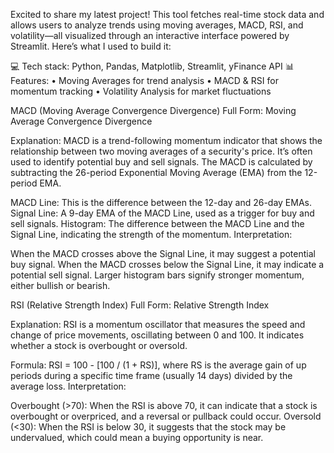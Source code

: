 Excited to share my latest  project! This tool fetches real-time stock data and allows users to analyze trends using moving averages, MACD, RSI, and volatility—all visualized through an interactive interface powered by Streamlit. Here’s what I used to build it:

💻 Tech stack: Python, Pandas, Matplotlib, Streamlit, yFinance API
📊 Features:
• Moving Averages for trend analysis
• MACD & RSI for momentum tracking
• Volatility Analysis for market fluctuations

MACD (Moving Average Convergence Divergence)
Full Form: Moving Average Convergence Divergence

Explanation:
MACD is a trend-following momentum indicator that shows the relationship 
between two moving averages of a security's price. It’s often used to identify
potential buy and sell signals. The MACD is calculated by subtracting the 26-period
Exponential Moving Average (EMA) from the 12-period EMA.

MACD Line: This is the difference between the 12-day and 26-day EMAs.
Signal Line: A 9-day EMA of the MACD Line, used as a trigger for buy and sell signals.
Histogram: The difference between the MACD Line and the Signal Line, indicating the strength of the momentum.
Interpretation:

When the MACD crosses above the Signal Line, it may suggest a potential buy signal.
When the MACD crosses below the Signal Line, it may indicate a potential sell signal.
Larger histogram bars signify stronger momentum, either bullish or bearish.


 RSI (Relative Strength Index)
Full Form: Relative Strength Index

Explanation:
RSI is a momentum oscillator that measures the speed and change of price movements, oscillating between 0 and 100. It indicates whether a stock is overbought or oversold.

Formula: RSI = 100 - [100 / (1 + RS)], where RS is the average gain of up periods during a specific time frame (usually 14 days) divided by the average loss.
Interpretation:

Overbought (>70): When the RSI is above 70, it can indicate that a stock is overbought or overpriced, and a reversal or pullback could occur.
Oversold (<30): When the RSI is below 30, it suggests that the stock may be undervalued, which could mean a buying opportunity is near.
